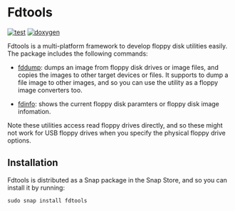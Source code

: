# Fdtools

[![test](https://github.com/cybergarage/fdtools/actions/workflows/make.yml/badge.svg)](https://github.com/cybergarage/fdtools/actions/workflows/make.yml)
[![doxygen](https://github.com/cybergarage/fdtools/actions/workflows/doxygen.yml/badge.svg)](https://cybergarage.github.io/fdtools/)

Fdtools is a multi-platform framework to develop floppy disk utilities easily. The package includes the following commands:

- [fddump](doc/ffdump.md): dumps an image from floppy disk drives or image files, and copies the images to other target devices or files. It supports to dump a file image to other images, and so you can use the utility as a floppy image converters too.

- [fdinfo](doc/fdinfo.md): shows the current floppy disk paramters or floppy disk image infomation.

Note these utilities access read floppy drives directly, and so these might not work for USB floppy drives when you specify the physical floppy drive options.

## Installation

Fdtools is distributed as a Snap package in the Snap Store, and so you can install it by running:

```
sudo snap install fdtools
```
